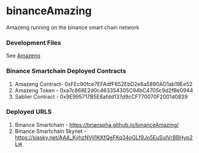 # binanceAmazing
 Amazeng running on the binance smart chain network
### Development Files
 See [Amazeng](https://github.com/Brianspha/amazeng)
### Binance Smartchain Deployed Contracts

1. Amazeng Contract- 0xFEc90fce7EFAdfF652EbD2e6a5890AD1ab19Ee52
2. Amazeng Token - 0xa7c868E2d0c463354305C94bC4705c9d2fBe0944
3. Sablier Contract - 0x9E995717B5E8afdd137d9cCF770070F2001d0839

### Deployed URLS
1. Binance Smartchain - https://brianspha.github.io/binanceAmazing/
2. Binance Smartchain Skynet - https://siasky.net/AAA_KyhzNVjl1KKfQeFKq34oGLf9Jo5EuSuIVrBBHyp2Lw
